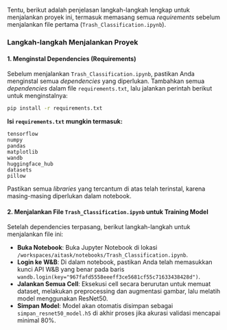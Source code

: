 Tentu, berikut adalah penjelasan langkah-langkah lengkap untuk menjalankan proyek ini, termasuk memasang semua *requirements* sebelum menjalankan file pertama (`Trash_Classification.ipynb`).

### Langkah-langkah Menjalankan Proyek

#### 1. **Menginstal Dependencies (Requirements)**
   Sebelum menjalankan `Trash_Classification.ipynb`, pastikan Anda menginstal semua *dependencies* yang diperlukan. Tambahkan semua *dependencies* dalam file `requirements.txt`, lalu jalankan perintah berikut untuk menginstalnya:

   ```bash
   pip install -r requirements.txt
   ```

   **Isi `requirements.txt` mungkin termasuk:**
   ```plaintext
   tensorflow
   numpy
   pandas
   matplotlib
   wandb
   huggingface_hub
   datasets
   pillow
   ```

   Pastikan semua *libraries* yang tercantum di atas telah terinstal, karena masing-masing diperlukan dalam notebook.

#### 2. **Menjalankan File `Trash_Classification.ipynb` untuk Training Model**

   Setelah dependencies terpasang, berikut langkah-langkah untuk menjalankan file ini:
   
   - **Buka Notebook**: Buka Jupyter Notebook di lokasi `/workspaces/aitask/notebooks/Trash_Classification.ipynb`.
   - **Login ke W&B**: Di dalam notebook, pastikan Anda telah memasukkan kunci API W&B yang benar pada baris `wandb.login(key="967fafd5558eeeff3ce5681cf55c71633438428d")`.
   - **Jalankan Semua Cell**: Eksekusi cell secara berurutan untuk memuat dataset, melakukan preprocessing dan augmentasi gambar, lalu melatih model menggunakan ResNet50.
   - **Simpan Model**: Model akan otomatis disimpan sebagai `simpan_resnet50_model.h5` di akhir proses jika akurasi validasi mencapai minimal 80%.

